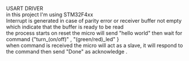 USART DRIVER\
in this project I'm using STM32F4xx\
Interrupt is generated in case of parity error or receiver buffer not empty which indicate that the buffer is ready to be read\
the process  starts on reset the micro will send "hello world" then wait for command {"turn_(on/off)" , "(green/red)_led" } \
when command is received the micro will act as a slave, it will respond to the command then send "Done" as acknowledge .
